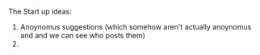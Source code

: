 The Start up ideas: 

1. Anoynomus suggestions (which somehow aren't actually anoynomus and and we can see who posts them)
2. 